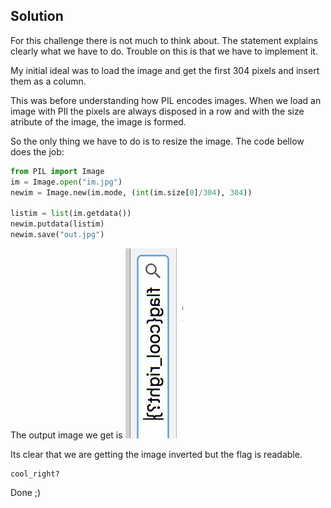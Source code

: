 ## Solution

For this challenge there is not much to think about.
The statement explains clearly what we have to do. 
Trouble on this is that we have to implement it.

My initial ideal was to load the image and get the first 
304 pixels and insert them as a column.

This was before understanding how PIL encodes images.
When we load an image with PIl the pixels are always disposed in 
a row and with the size atribute of the image, the image is formed.

So the only thing we have to do is to resize the image. 
The code bellow does the job:

```Python
from PIL import Image
im = Image.open("im.jpg")
newim = Image.new(im.mode, (int(im.size[0]/304), 304))

listim = list(im.getdata())
newim.putdata(listim)
newim.save("out.jpg")

```
The output image we get is
![alt-image](out.jpg)

Its clear that we are getting the image inverted but the flag is readable.
```
cool_right?
```
Done ;)

